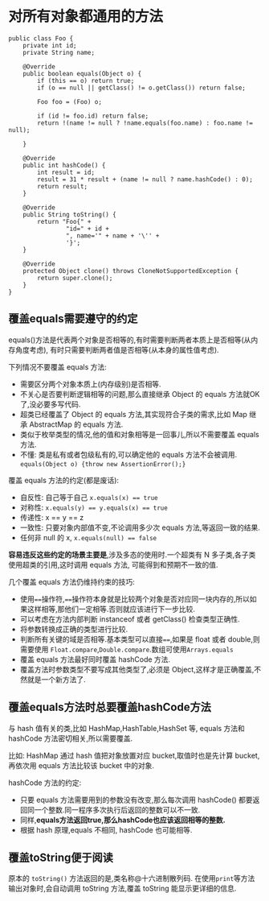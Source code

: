 对所有对象都通用的方法
===========

```
public class Foo {
    private int id;
    private String name;

    @Override
    public boolean equals(Object o) {
        if (this == o) return true;
        if (o == null || getClass() != o.getClass()) return false;

        Foo foo = (Foo) o;

        if (id != foo.id) return false;
        return !(name != null ? !name.equals(foo.name) : foo.name != null);

    }

    @Override
    public int hashCode() {
        int result = id;
        result = 31 * result + (name != null ? name.hashCode() : 0);
        return result;
    }

    @Override
    public String toString() {
        return "Foo{" +
                "id=" + id +
                ", name='" + name + '\'' +
                '}';
    }

    @Override
    protected Object clone() throws CloneNotSupportedException {
        return super.clone();
    }
}
```

## 覆盖equals需要遵守的约定
equals()方法是代表两个对象是否相等的,有时需要判断两者本质上是否相等(从内存角度考虑),
有时只需要判断两者值是否相等(从本身的属性值考虑).

下列情况不要覆盖 equals 方法:
- 需要区分两个对象本质上(内存级别)是否相等.
- 不关心是否要判断逻辑相等的问题,那么直接继承 Object 的 equals 方法就OK了,没必要多写代码.
- 超类已经覆盖了 Object 的 equals 方法,其实现符合子类的需求,比如 Map 继承 AbstractMap 的 equals 方法.
- 类似于枚举类型的情况,他的值和对象相等是一回事儿,所以不需要覆盖 equals 方法.
- 不懂: 类是私有或者包级私有的,可以确定他的 equals 方法不会被调用. `equals(Object o) {throw new AssertionError();}`

覆盖 equals 方法的约定(都是废话):
- 自反性: 自己等于自己 `x.equals(x) == true`
- 对称性: `x.equals(y) == y.equals(x) == true`
- 传递性: x == y == z
- 一致性: 只要对象内部值不变,不论调用多少次 equals 方法,等返回一致的结果.
- 任何非 null 的 x, `x.equals(null) == false`

**容易违反这些约定的场景主要是**,涉及多态的使用时.一个超类有 N 多子类,各子类使用超类的引用,这时调用 equals 方法,
可能得到和预期不一致的值.

几个覆盖 equals 方法仍维持约束的技巧:
- 使用`==`操作符,`==`操作符本身就是比较两个对象是否对应同一块内存的,所以如果这样相等,那他们一定相等.否则就应该进行下一步比较.
- 可以考虑在方法内部判断 instanceof 或者 getClass() 检查类型正确性.
- 将参数转换成正确的类型进行比较.
- 判断所有关键的域是否相等.基本类型可以直接`==`,如果是 float 或者 double,则需要使用 `Float.compare`,`Double.compare`.数组可使用`Arrays.equals`
- 覆盖 equals 方法最好同时覆盖 hashCode 方法.
- 覆盖方法时参数类型不要写成其他类型了,必须是 Object,这样才是正确覆盖,不然就是一个新方法了.


## 覆盖equals方法时总要覆盖hashCode方法
与 hash 值有关的类,比如 HashMap,HashTable,HashSet 等, equals 方法和 hashCode 方法密切相关,所以需要覆盖.

比如: HashMap 通过 hash 值把对象放置对应 bucket,取值时也是先计算 bucket,再依次用 equals 方法比较该 bucket 中的对象.

hashCode 方法的约定:
- 只要 equals 方法需要用到的参数没有改变,那么每次调用 hashCode() 都要返回同一个整数.同一程序多次执行后返回的整数可以不一致.
- 同样,**equals方法返回true,那么hashCode也应该返回相等的整数.**
- 根据 hash 原理,equals 不相同, hashCode 也可能相等.


## 覆盖toString便于阅读
原本的 `toString()` 方法返回的是,类名称@十六进制散列码.
在使用`print`等方法输出对象时,会自动调用 toString 方法,覆盖 toString 能显示更详细的信息.
